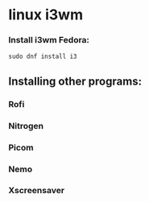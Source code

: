 # linux i3wm

### Install i3wm Fedora:

```
sudo dnf install i3
```

## Installing other programs:

### Rofi
### Nitrogen
### Picom
### Nemo 
### Xscreensaver
